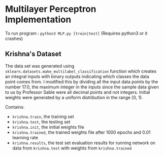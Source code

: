 # Multilayer Perceptron Implementation

To run program :  ```python3 MLP.py [train|test]``` (Requires python3 or it crashes)


## Krishna's Dataset

The data set was generated using ```sklearn.datasets.make_multilabel_classification``` function which creates an integral inputs with binary outputs indicating which classes the data point comes from. I modified this by dividing all the input data points by the number 17.0, the maximum integer in the inputs since the sample data given to us by Professor Sable were all decimal points and not integers. Initial weights were generated by a uniform distribution in the range [0, 1).

Contains:
- ```krishna.train```, the training set
- ```krishna.test```, the testing set
- ```krishna.init```, the initial weights file
- ```krishna.trained```, the trained weights file after 1000 epochs and 0.01 learning rate
- ```krishna.results```, the test set evaluation results for running network on data from ```krishna.test``` with weights from ```krishna.trained```
